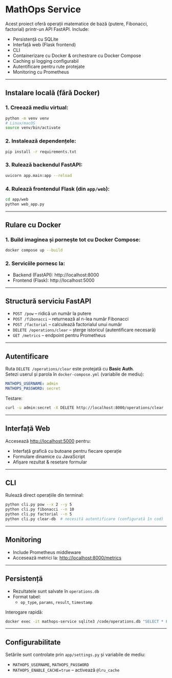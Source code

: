 #  MathOps Service

Acest proiect oferă operații matematice de bază (putere, Fibonacci, factorial) printr-un API FastAPI. Include:

- Persistență cu SQLite
- Interfață web (Flask frontend)
- CLI
- Containerizare cu Docker & orchestrare cu Docker Compose
- Caching și logging configurabil
- Autentificare pentru rute protejate
- Monitoring cu Prometheus

---

##  Instalare locală (fără Docker)

### 1. Creează mediu virtual:

```bash
python -m venv venv
# Linux/macOS
source venv/bin/activate
```

### 2. Instalează dependențele:

```bash
pip install -r requirements.txt
```

### 3. Rulează backendul FastAPI:

```bash
uvicorn app.main:app --reload
```

### 4. Rulează frontendul Flask (din `app/web`):

```bash
cd app/web
python web_app.py
```

---

##  Rulare cu Docker

### 1. Build imaginea și pornește tot cu Docker Compose:

```bash
docker compose up --build
```

### 2. Serviciile pornesc la:
- Backend (FastAPI): http://localhost:8000
- Frontend (Flask): http://localhost:5000

---

##  Structură serviciu FastAPI

- `POST /pow` – ridică un număr la putere
- `POST /fibonacci` – returnează al n-lea număr Fibonacci
- `POST /factorial` – calculează factorialul unui număr
- `DELETE /operations/clear` – șterge istoricul (autentificare necesară)
- `GET /metrics` – endpoint pentru Prometheus

---

##  Autentificare

Ruta `DELETE /operations/clear` este protejată cu **Basic Auth**.  
Setezi userul și parola în `docker-compose.yml` (variabile de mediu):

```yaml
MATHOPS_USERNAME: admin
MATHOPS_PASSWORD: secret
```

Testare:

```bash
curl -u admin:secret -X DELETE http://localhost:8000/operations/clear
```

---

##  Interfață Web

Accesează [http://localhost:5000](http://localhost:5000) pentru:

- Interfață grafică cu butoane pentru fiecare operație
- Formulare dinamice cu JavaScript
- Afișare rezultat & resetare formular

---

##  CLI

Rulează direct operațiile din terminal:

```bash
python cli.py pow --x 2 --y 5
python cli.py fibonacci --n 10
python cli.py factorial --n 5
python cli.py clear-db  # necesită autentificare (configurată în cod)
```

---

##  Monitoring

- Include Prometheus middleware
- Accesează metrici la: [http://localhost:8000/metrics](http://localhost:8000/metrics)

---

##  Persistență

- Rezultatele sunt salvate în `operations.db`
- Format tabel:
  - `op_type`, `params`, `result`, `timestamp`

Interogare rapidă:

```bash
docker exec -it mathops-service sqlite3 /code/operations.db "SELECT * FROM operations;"
```

---

##  Configurabilitate

Setările sunt controlate prin `app/settings.py` și variabile de mediu:

- `MATHOPS_USERNAME`, `MATHOPS_PASSWORD`
- `MATHOPS_ENABLE_CACHE=true` – activează `@lru_cache`
